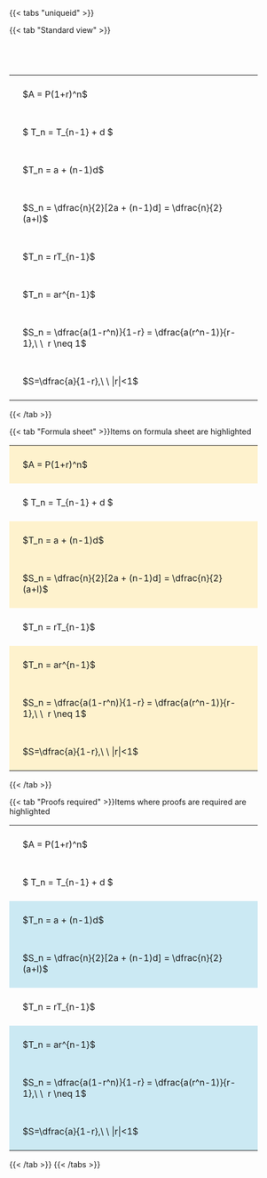 ---
---

{{< tabs "uniqueid" >}}

{{< tab "Standard view" >}}

#  
<br>
<style type="text/css">
#T_2f07b th.col_heading {
  text-align: left;
  font-size: 1em;
}
#T_2f07b td {
  text-align: left;
  font-size: 1em;
  padding: 1.5em;
}
#T_2f07b_row0_col0, #T_2f07b_row1_col0, #T_2f07b_row2_col0, #T_2f07b_row3_col0, #T_2f07b_row4_col0, #T_2f07b_row5_col0, #T_2f07b_row6_col0, #T_2f07b_row7_col0 {
  width: 400px;
  white-space: pre-wrap;
}
</style>
<table id="T_2f07b">
  <thead>
  </thead>
  <tbody>
    <tr>
      <td id="T_2f07b_row0_col0" class="data row0 col0" >$A = P(1+r)^n$</td>
    </tr>
    <tr>
      <td id="T_2f07b_row1_col0" class="data row1 col0" >$ T_n = T_{n-1} + d $</td>
    </tr>
    <tr>
      <td id="T_2f07b_row2_col0" class="data row2 col0" >$T_n = a + (n-1)d$</td>
    </tr>
    <tr>
      <td id="T_2f07b_row3_col0" class="data row3 col0" >$S_n = \dfrac{n}{2}[2a + (n-1)d] = \dfrac{n}{2}(a+l)$</td>
    </tr>
    <tr>
      <td id="T_2f07b_row4_col0" class="data row4 col0" >$T_n = rT_{n-1}$</td>
    </tr>
    <tr>
      <td id="T_2f07b_row5_col0" class="data row5 col0" >$T_n = ar^{n-1}$</td>
    </tr>
    <tr>
      <td id="T_2f07b_row6_col0" class="data row6 col0" >$S_n = \dfrac{a(1-r^n)}{1-r} = \dfrac{a(r^n-1)}{r-1},\ \  r \neq 1$</td>
    </tr>
    <tr>
      <td id="T_2f07b_row7_col0" class="data row7 col0" >$S=\dfrac{a}{1-r},\ \ |r|<1$</td>
    </tr>
  </tbody>
</table>
{{< /tab >}}

{{< tab "Formula sheet" >}}Items on formula sheet are highlighted
<br>
<style type="text/css">
#T_55fc7 th.col_heading {
  text-align: left;
  font-size: 1em;
}
#T_55fc7 td {
  text-align: left;
  font-size: 1em;
  padding: 1.5em;
}
#T_55fc7_row0_col0, #T_55fc7_row2_col0, #T_55fc7_row3_col0, #T_55fc7_row5_col0, #T_55fc7_row6_col0, #T_55fc7_row7_col0 {
  width: 400px;
  background-color: rgba(255,194,10, 0.2);
  white-space: pre-wrap;
}
#T_55fc7_row1_col0, #T_55fc7_row4_col0 {
  width: 400px;
  white-space: pre-wrap;
}
</style>
<table id="T_55fc7">
  <thead>
  </thead>
  <tbody>
    <tr>
      <td id="T_55fc7_row0_col0" class="data row0 col0" >$A = P(1+r)^n$</td>
    </tr>
    <tr>
      <td id="T_55fc7_row1_col0" class="data row1 col0" >$ T_n = T_{n-1} + d $</td>
    </tr>
    <tr>
      <td id="T_55fc7_row2_col0" class="data row2 col0" >$T_n = a + (n-1)d$</td>
    </tr>
    <tr>
      <td id="T_55fc7_row3_col0" class="data row3 col0" >$S_n = \dfrac{n}{2}[2a + (n-1)d] = \dfrac{n}{2}(a+l)$</td>
    </tr>
    <tr>
      <td id="T_55fc7_row4_col0" class="data row4 col0" >$T_n = rT_{n-1}$</td>
    </tr>
    <tr>
      <td id="T_55fc7_row5_col0" class="data row5 col0" >$T_n = ar^{n-1}$</td>
    </tr>
    <tr>
      <td id="T_55fc7_row6_col0" class="data row6 col0" >$S_n = \dfrac{a(1-r^n)}{1-r} = \dfrac{a(r^n-1)}{r-1},\ \  r \neq 1$</td>
    </tr>
    <tr>
      <td id="T_55fc7_row7_col0" class="data row7 col0" >$S=\dfrac{a}{1-r},\ \ |r|<1$</td>
    </tr>
  </tbody>
</table>
{{< /tab >}}

{{< tab "Proofs required" >}}Items where proofs are required are highlighted
<br>
<style type="text/css">
#T_a273e th.col_heading {
  text-align: left;
  font-size: 1em;
}
#T_a273e td {
  text-align: left;
  font-size: 1em;
  padding: 1.5em;
}
#T_a273e_row0_col0, #T_a273e_row1_col0, #T_a273e_row4_col0 {
  width: 400px;
  white-space: pre-wrap;
}
#T_a273e_row2_col0, #T_a273e_row3_col0, #T_a273e_row5_col0, #T_a273e_row6_col0, #T_a273e_row7_col0 {
  width: 400px;
  background-color: rgba(0,150,200, 0.2);
  white-space: pre-wrap;
}
</style>
<table id="T_a273e">
  <thead>
  </thead>
  <tbody>
    <tr>
      <td id="T_a273e_row0_col0" class="data row0 col0" >$A = P(1+r)^n$</td>
    </tr>
    <tr>
      <td id="T_a273e_row1_col0" class="data row1 col0" >$ T_n = T_{n-1} + d $</td>
    </tr>
    <tr>
      <td id="T_a273e_row2_col0" class="data row2 col0" >$T_n = a + (n-1)d$</td>
    </tr>
    <tr>
      <td id="T_a273e_row3_col0" class="data row3 col0" >$S_n = \dfrac{n}{2}[2a + (n-1)d] = \dfrac{n}{2}(a+l)$</td>
    </tr>
    <tr>
      <td id="T_a273e_row4_col0" class="data row4 col0" >$T_n = rT_{n-1}$</td>
    </tr>
    <tr>
      <td id="T_a273e_row5_col0" class="data row5 col0" >$T_n = ar^{n-1}$</td>
    </tr>
    <tr>
      <td id="T_a273e_row6_col0" class="data row6 col0" >$S_n = \dfrac{a(1-r^n)}{1-r} = \dfrac{a(r^n-1)}{r-1},\ \  r \neq 1$</td>
    </tr>
    <tr>
      <td id="T_a273e_row7_col0" class="data row7 col0" >$S=\dfrac{a}{1-r},\ \ |r|<1$</td>
    </tr>
  </tbody>
</table>
{{< /tab >}}
{{< /tabs >}}